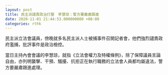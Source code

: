 ```yaml
---
layout: post
title: 民主派譴責政治打壓　李慧琼：警方要嚴肅跟進
date: 2020-11-01 21:44:53.000000000 +08:00
categories: rthk
---
```


民主派立法會議員，傍晚就多名民主派人士被捕事件召開記者會，他們強烈譴責政府濫捕，批評事件是政治檢控。

當日主持內會會議的李慧琼，就指《立法會權力及特權條例》，除了保障議員言論自由，亦列明襲擊、干預、騷擾、抗拒正在執行職務的立法會人員都均屬違法，警方要嚴肅跟進處理。
